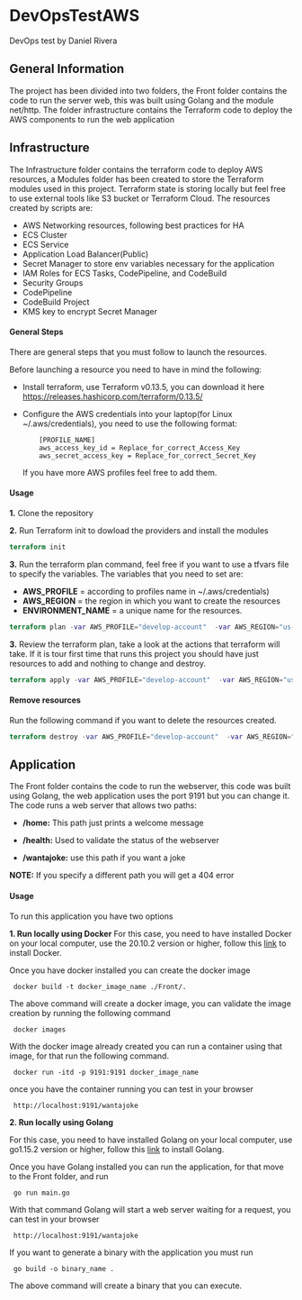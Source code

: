 # DevOpsTestAWS
DevOps test by Daniel Rivera

## General Information
The project has been divided into two folders, the Front folder contains the code to run the server web, this was built using Golang and the module net/http. The folder infrastructure contains the Terraform code to deploy the AWS components to run the web application


## Infrastructure

The Infrastructure folder contains the terraform code to deploy AWS resources, a Modules folder has been created to store the Terraform modules used in this project. Terraform state is storing locally but feel free to use external tools like S3 bucket or Terraform Cloud.
The resources created by scripts are:

- AWS Networking resources, following best practices for HA
- ECS Cluster
- ECS Service
- Application Load Balancer(Public) 
- Secret Manager to store env variables necessary for the application
- IAM Roles for ECS Tasks, CodePipeline, and CodeBuild
- Security Groups
- CodePipeline
- CodeBuild Project
- KMS key to encrypt Secret Manager

#### General Steps
There are general steps that you must follow to launch the resources.

Before launching a resource you need to have in mind  the following:

  - Install terraform, use Terraform v0.13.5, you can download it here 
     https://releases.hashicorp.com/terraform/0.13.5/
  - Configure the AWS credentials into your laptop(for Linux  ~/.aws/credentials), you need to use the following format:

            [PROFILE_NAME]
            aws_access_key_id = Replace_for_correct_Access_Key
            aws_secret_access_key = Replace_for_correct_Secret_Key

       If you have more AWS profiles feel free to add them.


#### Usage

**1.** Clone the repository

**2.** Run Terraform init to dowload the providers and install the modules
```terraform
terraform init 
```
**3.** Run the terraform plan command, feel free if you want to use a tfvars file to specify the variables.
The variables that you need to set are:
+ **AWS_PROFILE** = according to profiles name in ~/.aws/credentials)
+ **AWS_REGION** = the region in which you want to create the resources
+ **ENVIRONMENT_NAME** = a unique name for the resources.


```terraform
terraform plan -var AWS_PROFILE="develop-account"  -var AWS_REGION="us-east-1"  -var ENVIRONMENT_NAME="testenv"
```
 
**3.** Review the terraform plan, take a look at the actions that terraform will take. If it is tour first time that runs this project you should have just resources to add and nothing to change and destroy.

```terraform
terraform apply -var AWS_PROFILE="develop-account"  -var AWS_REGION="us-east-1"  -var ENVIRONMENT_NAME="testenv"
```

#### Remove resources

Run the following command if you want to delete the resources created.

```terraform
terraform destroy -var AWS_PROFILE="develop-account"  -var AWS_REGION="us-east-1"  -var ENVIRONMENT_NAME="testenv"
```

## Application

The Front folder contains the code to run the webserver, this code was built using Golang, the web application uses the port 9191 but you can change it. The code runs a web server that allows two paths:

+ **/home:** This path just prints a welcome message

+ **/health:** Used to validate the status of the webserver

+ **/wantajoke:** use this path if you want a joke

**NOTE:** If you specify a different path you will get a 404 error
#### Usage

To run this application you have two options

**1. Run locally using Docker**
For this case, you need to have installed Docker on your local computer, use the 20.10.2 version or higher, follow this [link](https://docs.docker.com/engine/install/#server) to install Docker. 

Once you have docker installed you can create the docker image
``` shell
 docker build -t docker_image_name ./Front/.
```

The above command will create a docker image, you can validate the image creation by running the following command
``` shell
 docker images
```

With the docker image already created you can run a container using that image, for that run the following command.

``` shell
 docker run -itd -p 9191:9191 docker_image_name 
```

once you have the container running you can test in your browser
``` shell
 http://localhost:9191/wantajoke
```

**2. Run locally using Golang**

For this case, you need to have installed Golang on your local computer, use go1.15.2 version or higher, follow this [link](https://golang.org/doc/install) to install Golang. 

Once you have Golang installed you can run the application, for that move to the Front folder, and run
``` shell
 go run main.go
```
With that command Golang will start a web server waiting for a request, you can test in your browser
``` shell
 http://localhost:9191/wantajoke
```

If you want to generate a binary with the application you must run 
``` shell
 go build -o binary_name .
```

The above command will create a binary that you can execute.

